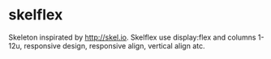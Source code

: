 # skelflex
Skeleton inspirated by http://skel.io. Skelflex use display:flex and columns 1-12u, responsive design, responsive align, vertical align atc.
